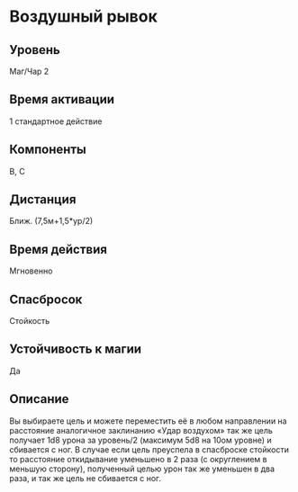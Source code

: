 # Воздушный рывок

## Уровень
Маг/Чар 2
## Время активации
1 стандартное действие
## Компоненты
В, С
## Дистанция
Ближ. (7,5м+1,5*ур/2)
## Время действия
Мгновенно
## Спасбросок
Стойкость
## Устойчивость к магии
Да
## Описание
Вы выбираете цель и можете переместить её в любом направлении на расстояние аналогичное заклинанию «Удар воздухом» так же цель получает 1d8 урона за уровень/2 (максимум 5d8 на 10ом уровне) и сбивается с ног. В случае если цель преуспела в спасброске стойкости то расстояние откидывание уменьшено в 2 раза (с округлением в меньшую сторону), полученный целью урон так же уменьшен в два раза, и так же цель не сбивается с ног.